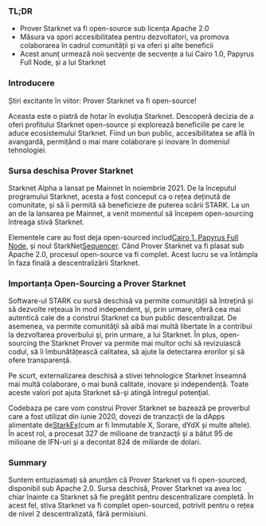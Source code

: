 ### TL;DR

* Prover Starknet va fi open-source sub licența Apache 2.0
* Măsura va spori accesibilitatea pentru dezvoltatori, va promova colaborarea în cadrul comunității și va oferi și alte beneficii
* Acest anunț urmează noii secvențe de secvențe a lui Cairo 1.0, Papyrus Full Node, și a lui Starknet

### Introducere

Știri excitante în viitor: Prover Starknet va fi open-source!

Aceasta este o piatră de hotar în evoluţia Starknet. Descoperă decizia de a oferi profitului Starknet open-source și explorează beneficiile pe care le aduce ecosistemului Starknet. Fiind un bun public, accesibilitatea se află în avangardă, permițând o mai mare colaborare și inovare în domeniul tehnologiei.

### Sursa deschisa Prover Starknet

Starknet Alpha a lansat pe Mainnet în noiembrie 2021. De la începutul programului Starknet, acesta a fost conceput ca o rețea deținută de comunitate, și să îi permită să beneficieze de puterea scării STARK. La un an de la lansarea pe Mainnet, a venit momentul să începem open-sourcing întreaga stivă Starknet.

Elementele care au fost deja open-sourced includ[Cairo 1.](https://medium.com/starkware/open-sourcing-cairo-1-0-b3100a664bb0),[Papyrus Full Node](https://medium.com/starkware/papyrus-an-open-source-starknet-full-node-396f7cd90202), și noul StarkNet[Sequencer](https://starkware.medium.com/starknets-new-sequencer-339e63845003). Când Prover Starknet va fi plasat sub Apache 2.0, procesul open-source va fi complet. Acest lucru se va întâmpla în faza finală a descentralizării Starknet.

### Importanța Open-Sourcing a Prover Starknet

Software-ul STARK cu sursă deschisă va permite comunității să întrețină și să dezvolte rețeaua în mod independent, şi, prin urmare, oferă cea mai autentică cale de a construi Starknet ca bun public descentralizat. De asemenea, va permite comunităţii să aibă mai multă libertate în a contribui la dezvoltarea proverbului şi, prin urmare, a lui Starknet. În plus, open-sourcing the Starknet Prover va permite mai multor ochi să revizuiască codul, să îi îmbunătățească calitatea, să ajute la detectarea erorilor și să ofere transparență.

Pe scurt, externalizarea deschisă a stivei tehnologice Starknet înseamnă mai multă colaborare, o mai bună calitate, inovare și independență. Toate aceste valori pot ajuta Starknet să-şi atingă întregul potenţial.

Codebaza pe care vom construi Prover Starknet se bazează pe proverbul care a fost utilizat din iunie 2020, dovezi de tranzacții de la dApps alimentate de[StarkEx](https://medium.com/starkware/starks-starkex-and-starknet-9a426680745a)(cum ar fi Immutable X, Sorare, dYdX și multe altele). În acest rol, a procesat 327 de milioane de tranzacţii şi a bătut 95 de milioane de IFN-uri şi a decontat 824 de miliarde de dolari.

### Summary

Suntem entuziasmați să anunțăm că Prover Starknet va fi open-sourced, disponibil sub Apache 2.0. Sursa deschisă, Prover Starknet va avea loc chiar înainte ca Starknet să fie pregătit pentru descentralizare completă. În acest fel, stiva Starknet va fi complet open-sourced, potrivit pentru o rețea de nivel 2 descentralizată, fără permisiuni.